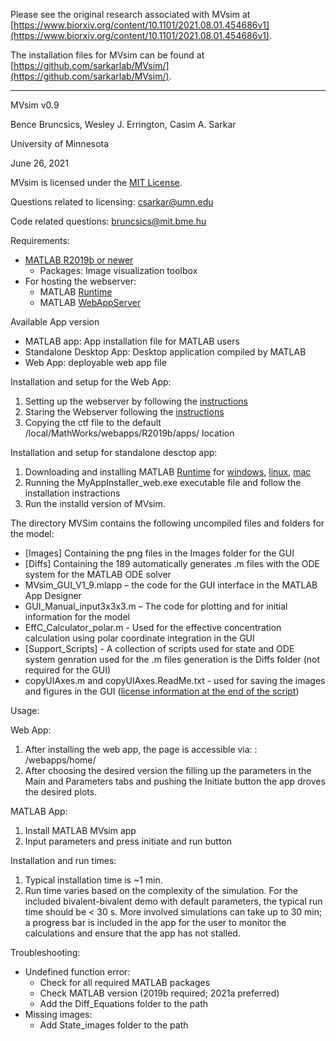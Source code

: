 Please see the original research associated with MVsim at [https://www.biorxiv.org/content/10.1101/2021.08.01.454686v1](https://www.biorxiv.org/content/10.1101/2021.08.01.454686v1).

The installation files for MVsim can be found at [https://github.com/sarkarlab/MVsim/](https://github.com/sarkarlab/MVsim/).

***

MVsim v0.9

Bence Bruncsics, Wesley J. Errington, Casim A. Sarkar

University of Minnesota

June 26, 2021

MVsim is licensed under the [MIT License](https://github.com/sarkarlab/MVsim/blob/main/LICENSE).

Questions related to licensing: csarkar@umn.edu

Code related questions: bruncsics@mit.bme.hu

Requirements:
- [MATLAB R2019b or newer](https://www.mathworks.com/)
  - Packages: Image visualization toolbox
- For hosting the webserver:
  - MATLAB [Runtime](https://www.mathworks.com/products/compiler/matlab-runtime.html) 
  - MATLAB [WebAppServer](https://www.mathworks.com/products/matlab-web-app-server.html)
  
Available App version
- MATLAB app: App installation file for MATLAB users
- Standalone Desktop App: Desktop application compiled by MATLAB
- Web App: deployable web app file

Installation and setup for the Web App:
1. Setting up the webserver by following the [instructions](https://www.mathworks.com/help/webappserver/ug/set-up-matlab-web-app-server.html)
2. Staring the Webserver following the [instructions](https://www.mathworks.com/help/compiler/webapps/run-a-web-app.html)
3. Copying the ctf file to the default /local/MathWorks/webapps/R2019b/apps/ location

Installation and setup for standalone desctop app:
1. Downloading and installing MATLAB [Runtime](https://www.mathworks.com/products/compiler/matlab-runtime.html) for [windows](https://ssd.mathworks.com/supportfiles/downloads/R2021a/Release/5/deployment_files/installer/complete/win64/MATLAB_Runtime_R2021a_Update_5_win64.zip), [linux](https://ssd.mathworks.com/supportfiles/downloads/R2021a/Release/5/deployment_files/installer/complete/glnxa64/MATLAB_Runtime_R2021a_Update_5_glnxa64.zip), [mac](https://ssd.mathworks.com/supportfiles/downloads/R2021a/Release/5/deployment_files/installer/complete/maci64/MATLAB_Runtime_R2021a_Update_5_maci64.dmg.zip)
2. Running the MyAppInstaller_web.exe executable file and follow the installation instractions
3. Run the installd version of MVsim.

The directory MVSim contains the following uncompiled files and folders for the model:

* [Images] Containing the png files in the Images folder for the GUI 
* [Diffs] Containing the 189 automatically generates .m files with the ODE system for the MATLAB ODE solver
* MVsim_GUI_V1_9.mlapp – the code for the GUI interface in the MATLAB App Designer	
* GUI_Manual_input3x3x3.m – The code for plotting and for initial information for the model
* EffC_Calculator_polar.m - Used for the effective concentration calculation using polar coordinate integration in the GUI
* [Support_Scripts] - A collection of scripts used for state and ODE system genration used for the .m files generation is the Diffs folder (not required for the GUI) 
* copyUIAxes.m and copyUIAxes.ReadMe.txt - used for saving the images and figures in the GUI ([license information at the end of the script](https://www.mathworks.com/matlabcentral/fileexchange/73103-copyuiaxes))


Usage:

Web App:
1. After installing the web app, the page is accessible via: <host>:<port> /webapps/home/ 
2. After choosing the desired version the filling up the parameters in the Main and Parameters tabs and pushing the Initiate button the app droves the desired plots. 

MATLAB App:
1. Install MATLAB MVsim app
2. Input parameters and press initiate and run button

Installation and run times:
1. Typical installation time is ~1 min.
2. Run time varies based on the complexity of the simulation. For the included bivalent-bivalent demo with default parameters, the typical run time should be < 30 s. More involved simulations can take up to 30 min; a progress bar is included in the app for the user to monitor the calculations and ensure that the app has not stalled.

Troubleshooting:

- Undefined function error: 
  - Check for all required MATLAB packages
  - Check MATLAB version (2019b required; 2021a preferred)
  - Add the Diff_Equations folder to the path
- Missing images:
  - Add State_images folder to the path
